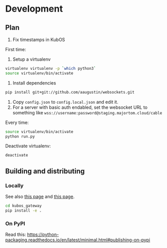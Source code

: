 # Development

## Plan

1. Fix timestamps in KubOS


First time:

1. Setup a virtualenv
```bash
virtualenv virtualenv -p `which python3`
source virtualenv/bin/activate
```
1. Install dependencies
```bash
pip install git+git://github.com/aaugustin/websockets.git
```
1. Copy `config.json` to `config.local.json` and edit it.
1. For a server with basic auth endabled, set the websocket URL to something like `wss://username:password@staging.majortom.cloud/cable`

Every time:

```bash
source virtualenv/bin/activate
python run.py
```

Deactivate virtualenv:
```bash
deactivate
```

## Building and distributing

### Locally

See also [this page](http://www.puzzlr.org/install-packages-pip-conda-environment/) and [this page](https://python-packaging.readthedocs.io/en/latest/minimal.html#creating-the-scaffolding).

```bash
cd kubos_gateway
pip install -e .
```

### On PyPI

Read this: https://python-packaging.readthedocs.io/en/latest/minimal.html#publishing-on-pypi
